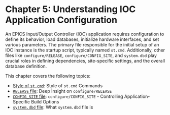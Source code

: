 # Chapter 5: Understanding IOC Application Configuration

An EPICS Input/Output Controller (IOC) application requires configuration to define its behavior, load databases, initialize hardware interfaces, and set various parameters. The primary file responsible for the initial setup of an IOC instance is the startup script, typically named `st.cmd`. Additionally, other files like `configure/RELEASE`, `configure/CONFIG_SITE`, and `system.dbd` play crucial roles in defining dependencies, site-specific settings, and the overall database definition.

This chapter covers the following topics:

- [Style of `st.cmd`](05.01.how-to-ioc-log1.md): Style of `st.cmd` Commands
- [`RELEASE` file](05.02.how-to-ioc-log2.md): Deep Insight on `configure/RELEASE`
- [`CONFIG_SITE` file](05.03.how-to-ioc-log3.md): `configure/CONFIG_SITE` - Controlling Application-Specific Build Options
- [`system.dbd` file](05.04.how-to-ioc-log4.md): What `system.dbd` file is
 